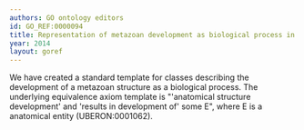 ```yaml
--- 
authors: GO ontology editors
id: GO_REF:0000094
title: Representation of metazoan development as biological process in the Gene Ontology
year: 2014
layout: goref
---
```


We have created a standard template for classes describing the development of a metazoan structure as a biological process. The underlying equivalence axiom template is "'anatomical structure development' and 'results in development of' some E", where E is a anatomical entity (UBERON:0001062).
